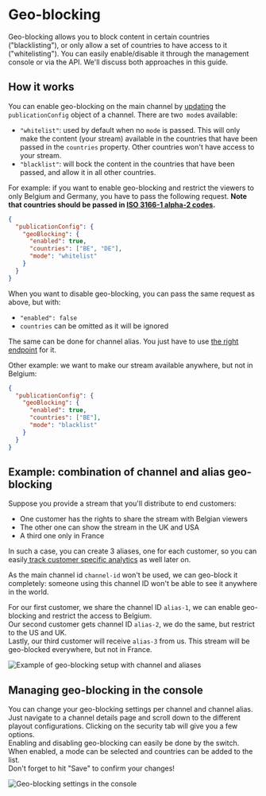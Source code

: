 # Geo-blocking

Geo-blocking allows you to block content in certain countries ("blacklisting"), or only allow a set of countries to have access to it ("whitelisting"). You can easily enable/disable it through the management console or via the API. We'll discuss both approaches in this guide.

## How it works

You can enable geo-blocking on the main channel by [updating](/theolive/api/channels/update-channel) the `publicationConfig` object of a channel. There are two` mode`s available:

- `"whitelist"`: used by default when no `mode` is passed. This will only make the content (your stream) available in the countries that have been passed in the `countries` property. Other countries won't have access to your stream.
- `"blacklist"`: will bock the content in the countries that have been passed, and allow it in all other countries.

For example: if you want to enable geo-blocking and restrict the viewers to only Belgium and Germany, you have to pass the following request. **Note that countries should be passed in [ISO 3166-1 alpha-2 codes](https://en.wikipedia.org/wiki/ISO_3166-1_alpha-2).**

```json Enable geo-blocking on a channel
{
  "publicationConfig": {
    "geoBlocking": {
      "enabled": true,
      "countries": ["BE", "DE"],
      "mode": "whitelist"
    }
  }
}
```

When you want to disable geo-blocking, you can pass the same request as above, but with:

- `"enabled": false`
- `countries` can be omitted as it will be ignored

The same can be done for channel alias. You just have to use [the right endpoint](/theolive/api/channels/update-channel-alias) for it.

Other example: we want to make our stream available anywhere, but not in Belgium:

```json Use blacklist geo-block
{
  "publicationConfig": {
    "geoBlocking": {
      "enabled": true,
      "countries": ["BE"],
      "mode": "blacklist"
    }
  }
}
```

## Example: combination of channel and alias geo-blocking

Suppose you provide a stream that you'll distribute to end customers:

- One customer has the rights to share the stream with Belgian viewers
- The other one can show the stream in the UK and USA
- A third one only in France

In such a case, you can create 3 aliases, one for each customer, so you can easily[ track customer specific analytics](../multi-channel.md) as well later on.

As the main channel id `channel-id` won't be used, we can geo-block it completely: someone using this channel ID won't be able to see it anywhere in the world.

For our first customer, we share the channel ID `alias-1`, we can enable geo-blocking and restrict the access to Belgium.  
Our second customer gets channel ID `alias-2`, we do the same, but restrict to the US and UK.  
Lastly, our third customer will receive `alias-3` from us. This stream will be geo-blocked everywhere, but not in France.

![Example of geo-blocking setup with channel and aliases](../../assets/img/48b69bf-Geoblocking.png)

## Managing geo-blocking in the console

You can change your geo-blocking settings per channel and channel alias. Just navigate to a channel details page and scroll down to the different playout configurations. Clicking on the security tab will give you a few options.  
Enabling and disabling geo-blocking can easily be done by the switch. When enabled, a mode can be selected and countries can be added to the list.  
Don't forget to hit "Save" to confirm your changes!

![Geo-blocking settings in the console](../../assets/img/a24f145-geoblock.PNG)
